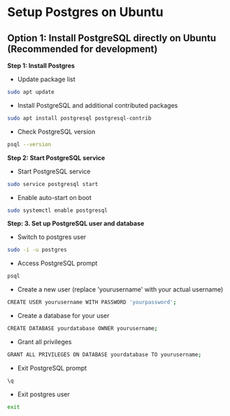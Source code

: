 # Setup Postgres on Ubuntu

## Option 1: Install PostgreSQL directly on Ubuntu (Recommended for development)
**Step 1: Install Postgres**

- Update package list
```bash
sudo apt update
```

- Install PostgreSQL and additional contributed packages
```bash
sudo apt install postgresql postgresql-contrib
```

- Check PostgreSQL version
```bash
psql --version
```

**Step 2: Start PostgreSQL service**
- Start PostgreSQL service
```bash
sudo service postgresql start
```
- Enable auto-start on boot
```bash
sudo systemctl enable postgresql
```

**Step: 3. Set up PostgreSQL user and database**

- Switch to postgres user
```bash
sudo -i -u postgres
```

 - Access PostgreSQL prompt
```bash
psql
```

- Create a new user (replace 'yourusername' with your actual username)
```bash
CREATE USER yourusername WITH PASSWORD 'yourpassword';
```

- Create a database for your user
```bash
CREATE DATABASE yourdatabase OWNER yourusername;
```
- Grant all privileges
```bash
GRANT ALL PRIVILEGES ON DATABASE yourdatabase TO yourusername;
```

- Exit PostgreSQL prompt
```bash
\q
```

- Exit postgres user
```bash
exit
```

